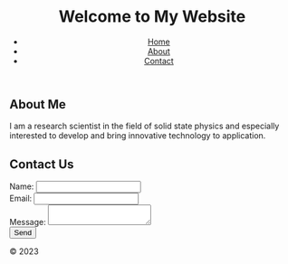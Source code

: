 
<!DOCTYPE html>
<html>
<head>
	<title>Research Scientist</title>
	<meta charset="UTF-8">
	<meta name="viewport" content="width=device-width, initial-scale=1.0">
	<link rel="stylesheet" href="style.css">
</head>
<body>
	<header>
		<h1>Welcome to My Website</h1>
		<nav>
			<ul>
				<li><a href="#">Home</a></li>
				<li><a href="#">About</a></li>
				<li><a href="#">Contact</a></li>
			</ul>
		</nav>
	</header>
	<main>
		<section>
			<h2>About Me</h2>
			<p>I am a research scientist in the field of solid state physics and especially interested to develop and bring innovative technology to application. </p>
		</section>
		<section>
			<h2>Contact Us</h2>
			<form action="submit-form.php" method="post">
				<label for="name">Name:</label>
				<input type="text" id="name" name="name" required><br>
				<label for="email">Email:</label>
				<input type="email" id="email" name="email" required><br>
				<label for="message">Message:</label>
				<textarea id="message" name="message" required></textarea><br>
				<input type="submit" value="Send">
			</form>
		</section>
	</main>
	<footer>
		<p>&copy; 2023 </p>
	</footer>
</body>
</html>
